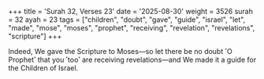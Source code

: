 +++
title = 'Surah 32, Verses 23'
date = '2025-08-30'
weight = 3526
surah = 32
ayah = 23
tags = ["children", "doubt", "gave", "guide", "israel", "let", "made", "mose", "moses", "prophet", "receiving", "revelation", "revelations", "scripture"]
+++

Indeed, We gave the Scripture to Moses—so let there be no doubt ˹O Prophet˺ that you ˹too˺ are receiving revelations—and We made it a guide for the Children of Israel.